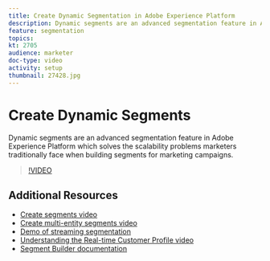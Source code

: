 ```yaml
---
title: Create Dynamic Segmentation in Adobe Experience Platform
description: Dynamic segments are an advanced segmentation feature in Adobe Experience Platform which solves the scalability problems marketers traditionally face when building segments for marketing campaigns.
feature: segmentation
topics:
kt: 2705
audience: marketer
doc-type: video
activity: setup
thumbnail: 27428.jpg
---
```


# Create Dynamic Segments

Dynamic segments are an advanced segmentation feature in Adobe Experience Platform which solves the scalability problems marketers traditionally face when building segments for marketing campaigns.

>[!VIDEO](https://video.tv.adobe.com/v/27428?quality=12&learn=on)

## Additional Resources

* [Create segments video](create-segments.md)
* [Create multi-entity segments video](create-multi-entity-segments.md)
* [Demo of streaming segmentation](streaming-segmentation-demo.md)
* [Understanding the Real-time Customer Profile video](../profiles/bring-data-into-the-real-time-customer-profile.md)
* [Segment Builder documentation](https://docs.adobe.com/content/help/en/experience-platform/segmentation/ui/overview.html)
